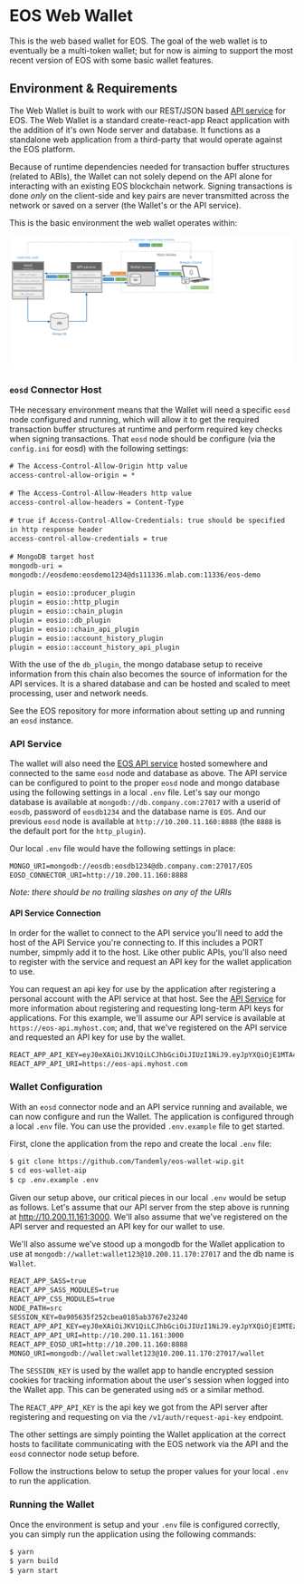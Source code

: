 # EOS Web Wallet

This is the web based wallet for EOS. The goal of the web wallet is to eventually be a multi-token wallet; but for now
is aiming to support the most recent version of EOS with some basic wallet features.

## Environment & Requirements
The Web Wallet is built to work with our REST/JSON based [API service](https://github.com/Tandemly/eos-api-service) for EOS.
The Web Wallet is a standard create-react-app React application with the addition of it's own Node server and database. It 
functions as a standalone web application from a third-party that would operate against the EOS platform.

Because of runtime dependencies needed for transaction buffer structures (related to ABIs), the Wallet can not solely 
depend on the API alone for interacting with an existing EOS blockchain network.  Signing transactions is done *only*
on the client-side and key pairs are never transmitted across the network or saved on a server (the Wallet's or the API
service).

This is the basic environment the web wallet operates within:

![Wallet Environment](docs/Web-Wallet-EOS-Basic-Diagram.png?raw=true "Wallet Environment")

### `eosd` Connector Host
THe necessary environment means that the Wallet will need a specific `eosd` node configured and running, which will 
allow it to get the required transaction buffer structures at runtime and perform required key checks when signing
transactions.  That `eosd` node should be configure (via the `config.ini` for eosd) with the following settings:

```
# The Access-Control-Allow-Origin http value
access-control-allow-origin = *

# The Access-Control-Allow-Headers http value
access-control-allow-headers = Content-Type

# true if Access-Control-Allow-Credentials: true should be specified in http response header
access-control-allow-credentials = true

# MongoDB target host
mongodb-uri = mongodb://eosdemo:eosdemo1234@ds111336.mlab.com:11336/eos-demo

plugin = eosio::producer_plugin
plugin = eosio::http_plugin
plugin = eosio::chain_plugin
plugin = eosio::db_plugin
plugin = eosio::chain_api_plugin
plugin = eosio::account_history_plugin
plugin = eosio::account_history_api_plugin
```
With the use of the `db_plugin`, the mongo database setup to receive information from this chain also becomes
the source of information for the API services.  It is a shared database and can be hosted and scaled to meet
processing, user and network needs.

See the EOS repository for more information about setting up and running an `eosd` instance.

### API Service
The wallet will also need the [EOS API service]() hosted somewhere and connected to the same `eosd` node and database as above. 
The API service can be configured to point to the proper `eosd` node and mongo database using the following settings in 
a local `.env` file. Let's say our mongo database is available at `mongodb://db.company.com:27017` with a userid of `eosdb`, 
password of `eosdb1234` and the database name is `EOS`. And our previous `eosd` node is available at `http://10.200.11.160:8888` (the `8888` is the default port
for the `http_plugin`).

Our local `.env` file would have the following settings in place:

```
MONGO_URI=mongodb://eosdb:eosdb1234@db.company.com:27017/EOS
EOSD_CONNECTOR_URI=http://10.200.11.160:8888
```

*Note: there should be no trailing slashes on any of the URIs*

#### API Service Connection
In order for the wallet to connect to the API service you'll need to add the host of the API Service you're connecting to. If 
this includes a PORT number, simpmly add it to the host.  Like other public APIs, you'll also need to register with the service 
and request an API key for the wallet application to use.

You can request an api key for use by the application after registering a personal account with the API service at that host. See
the [API Service]() for more information about registering and requesting long-term API keys for applications. For this example, 
we'll assume our API service is available at `https://eos-api.myhost.com`; and, that we've registered on the API service and requested 
an API key for use by the wallet.

```
REACT_APP_API_KEY=eyJ0eXAiOiJKV1QiLCJhbGciOiJIUzI1NiJ9.eyJpYXQiOjE1MTA4ODkwMjEsInN1YiI6IjVhMGU1NjI0MjdkMTc4MDA3OGZiYzVmYSIsImp0aSI6IiQyYSQxMCQweU4vRU5Dd0ZHazlKVFpJMy5kb2llWmJOa2NYVTFuZGp0aVczcDZIUFNOcDREYTZXSlIwYSIsInJvbGVzIjpbInVzZXIiXX0.14F19VV6lrhFN4jPvrXFospbPRQFkQUrbgpoALyDnPs 
REACT_APP_API_URI=https://eos-api.myhost.com
```

### Wallet Configuration
With an `eosd` connector node and an API service running and available, we can now configure and run the Wallet.
The application is configured through a local `.env` file.  You can use the provided `.env.example` file to get started. 

First, clone the application from the repo and create the local `.env` file:

```bash
$ git clone https://github.com/Tandemly/eos-wallet-wip.git
$ cd eos-wallet-aip
$ cp .env.example .env
```

Given our setup above, our critical pieces in our local `.env` would be setup as follows.  Let's assume that our API server from the step above is running at http://10.200.11.161:3000. We'll also assume that we've registered on the API server and requested an API key for our wallet to use.

We'll also assume we've stood up a mongodb for the Wallet application to use at `mongodb://wallet:wallet123@10.200.11.170:27017` and the db name is `Wallet`.

```
REACT_APP_SASS=true
REACT_APP_SASS_MODULES=true
REACT_APP_CSS_MODULES=true
NODE_PATH=src
SESSION_KEY=0a905635f252cbea0185ab3767e23240
REACT_APP_API_KEY=eyJ0eXAiOiJKV1QiLCJhbGciOiJIUzI1NiJ9.eyJpYXQiOjE1MTEzMjg2NTMsInN1YiI6IjVhMTUwYjQ4ZTBhMjFiMGFlZjRhYmM1NSIsImp0aSI6IiQyYSQxMCRDeG5CRS9ONENUdUs0bUZENnl4Ui9Pc044UXlLUUhSSFBMS2Fhc2IybDkwbWFkelc1OVlhaSIsInJvbGVzIjpbInVzZXIiXX0.AEi5Q0Wi6lnuy4euUghBTQ6nsBeZIhEWl4ujXo11It0
REACT_APP_API_URI=http://10.200.11.161:3000
REACT_APP_EOSD_URI=http://10.200.11.160:8888
MONGO_URI=mongodb://wallet:wallet123@10.200.11.170:27017/wallet
```

The `SESSION_KEY` is used by the wallet app to handle encrypted session cookies for tracking information about the user's session when logged into the Wallet app. This can be generated using `md5` or a similar method.

The `REACT_APP_API_KEY` is the api key we got from the API server after registering and requesting on via the `/v1/auth/request-api-key` endpoint.

The other settings are simply pointing the Wallet application at the correct hosts to facilitate communicating with the EOS network via the API and the `eosd` connector node setup before.

Follow the instructions below to setup the proper values for your local `.env` to run the application.

### Running the Wallet
Once the environment is setup and your `.env` file is configured correctly, you can simply run the application using the following commands:

```bash
$ yarn 
$ yarn build
$ yarn start
```
